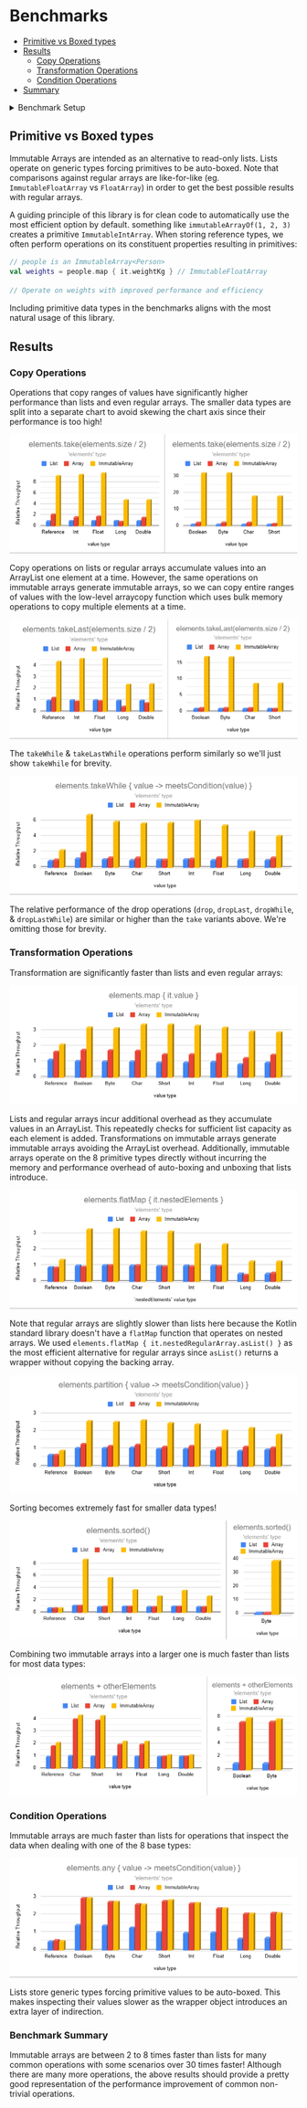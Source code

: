 # Benchmarks

* [Primitive vs Boxed types](#primitive-vs-boxed-types)
* [Results](#results)
    * [Copy Operations](#copy-operations)
    * [Transformation Operations](#transformation-operations)
    * [Condition Operations](#condition-operations)
* [Summary](#benchmark-summary)

<details>
<summary>Benchmark Setup</summary>

Benchmarks use the [Java Microbenchmark Harness](https://github.com/openjdk/jmh) to ensure accurate results.

1,000 collections are randomly generated with sizes chosen from the following probability distribution in order to
resemble the real world:

- 35% between 0 and 10 elements
- 30% between 11 and 50 elements
- 20% between 51 and 200 elements
- 10% between 201 and 1,000 elements
- 5% between 1,001 and 10,000 elements

To measure the performance of an operation, we measure how many collections can be processed per second. This is
repeated across 27 configurations: 3 collection types (lists, arrays, & immutable arrays) and 9 data types (Boolean,
Int, String, etc.). When measuring the performance of a data type across the 3 collection types, each collection
operates on identical, randomly-generated data. See benchmark sources
in [pods4k-benchmarks](https://github.com/daniel-rusu/pods4k-benchmarks) for full details.

Results are normalized to list performance

- 1,000 ops/sec for lists vs. 1,500 for arrays = relative throughput of 1.5.

### Data types

When a chart has the `elements type = Array` and the `value type = Boolean` then a primitive `BooleanArray` is used etc.

* List
    * `ArrayList<T>` is used
    * The Kotlin standard library uses `ArrayList` and exposes it through the `List` or `MutableList` interfaces.
* Array
    * `Array<T>` is used when the value type is `Reference`
    * Primitive arrays are used for the 8 base types (eg. `BooleanArray` when the value type is `Boolean` etc.)
* ImmutableArray
    * `ImmutableArray<T>` is used when the data type is `Reference`
    * Primitive immutable arrays are used for the 8 base types (eg. `ImmutableBooleanArray` when the value type is
      `Boolean`)

</details>

## Primitive vs Boxed types

Immutable Arrays are intended as an alternative to read-only lists. Lists operate on generic types forcing primitives to
be auto-boxed. Note that comparisons against regular arrays are like-for-like (eg. `ImmutableFloatArray` vs
`FloatArray`) in order to
get the best possible results with regular arrays.

A guiding principle of this library is for clean code to automatically use the most efficient option by default.
something like `immutableArrayOf(1, 2, 3)` creates a primitive `ImmutableIntArray`. When storing reference types, we
often perform operations on its constituent properties resulting in primitives:

```kotlin
// people is an ImmutableArray<Person>
val weights = people.map { it.weightKg } // ImmutableFloatArray

// Operate on weights with improved performance and efficiency
```

Including primitive data types in the benchmarks aligns with the most natural usage of this library.

## Results

### Copy Operations

Operations that copy ranges of values have significantly higher performance than lists and even regular arrays. The
smaller data types are split into a separate chart to avoid skewing the chart axis since their performance is too high!

![Memory Layout of immutable arrays](./resources/benchmarks/take.png)

Copy operations on lists or regular arrays accumulate values into an ArrayList one element at a time. However, the same
operations on immutable arrays generate immutable arrays, so we can copy entire ranges of values with the low-level
arraycopy function which uses bulk memory operations to copy multiple elements at a time.

![Memory Layout of immutable arrays](./resources/benchmarks/takeLast.png)

The `takeWhile` & `takeLastWhile` operations perform similarly so we'll just show `takeWhile` for brevity.

![Memory Layout of immutable arrays](./resources/benchmarks/takeWhile.png)

The relative performance of the drop operations (`drop`, `dropLast`, `dropWhile`, & `dropLastWhile`) are similar or
higher than the `take` variants above. We're omitting those for brevity.

### Transformation Operations

Transformation are significantly faster than lists and even regular arrays:

![Memory Layout of immutable arrays](./resources/benchmarks/map.png)

Lists and regular arrays incur additional overhead as they accumulate values in an ArrayList. This repeatedly checks
for sufficient list capacity as each element is added. Transformations on immutable arrays generate immutable arrays
avoiding the ArrayList overhead. Additionally, immutable arrays operate on the 8 primitive types directly without
incurring the memory and performance overhead of auto-boxing and unboxing that lists introduce.

![Memory Layout of immutable arrays](./resources/benchmarks/flatmap.png)

Note that regular arrays are slightly slower than lists here because the Kotlin standard library doesn't have a
`flatMap` function that operates on nested arrays. We used `elements.flatMap { it.nestedRegularArray.asList() }` as the
most efficient alternative for regular arrays since `asList()` returns a wrapper without copying the backing array.

![Memory Layout of immutable arrays](./resources/benchmarks/partition.png)

Sorting becomes extremely fast for smaller data types!

![Memory Layout of immutable arrays](./resources/benchmarks/sorted.png)

Combining two immutable arrays into a larger one is much faster than lists for most data types:

![Memory Layout of immutable arrays](./resources/benchmarks/plusCollection.png)

### Condition Operations

Immutable arrays are much faster than lists for operations that inspect the data when dealing with one of the 8 base
types:

![Memory Layout of immutable arrays](./resources/benchmarks/any.png)

Lists store generic types forcing primitive values to be auto-boxed. This makes inspecting their values slower as the
wrapper object introduces an extra layer of indirection.

### Benchmark Summary

Immutable arrays are between 2 to 8 times faster than lists for many common operations with some scenarios over 30 times
faster!  Although there are many more operations, the above results should provide a pretty good representation of the
performance improvement of common non-trivial operations.